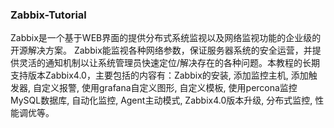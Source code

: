 ### Zabbix-Tutorial
Zabbix是一个基于WEB界面的提供分布式系统监视以及网络监视功能的企业级的开源解决方案。 Zabbix能监视各种网络参数，保证服务器系统的安全运营，并提供灵活的通知机制以让系统管理员快速定位/解决存在的各种问题。本教程的长期支持版本Zabbix4.0，主要包括的内容有：Zabbix的安装, 添加监控主机, 添加触发器, 自定义报警, 使用grafana自定义图形, 自定义模板, 使用percona监控MySQL数据库, 自动化监控, Agent主动模式, Zabbix4.0版本升级, 分布式监控, 性能调优等。

